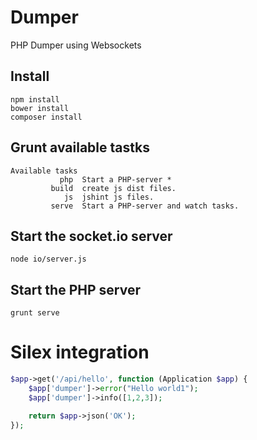# Dumper

PHP Dumper using Websockets

## Install

```
npm install
bower install
composer install
```

## Grunt available tastks

```
Available tasks
           php  Start a PHP-server *
         build  create js dist files.
            js  jshint js files.
         serve  Start a PHP-server and watch tasks.
```

## Start the socket.io server
```
node io/server.js
```

## Start the PHP server
```
grunt serve
```

# Silex integration

```php
$app->get('/api/hello', function (Application $app) {
    $app['dumper']->error("Hello world1");
    $app['dumper']->info([1,2,3]);

    return $app->json('OK');
});
```